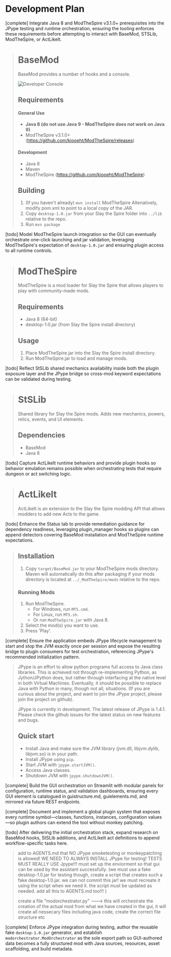 # Development Plan

[complete] Integrate Java 8 and ModTheSpire v3.1.0+ prerequisites into the JPype testing and runtime orchestration, ensuring the tooling enforces these requirements before attempting to interact with BaseMod, STSLib, ModTheSpire, or ActLikeIt.
> # BaseMod #
> BaseMod provides a number of hooks and a console.
> 
> ![Developer Console](github_resources/console.png)
> 
> ## Requirements ##
> #### General Use ####
> * **Java 8 (do not use Java 9 - ModTheSpire does not work on Java 9)**
> * ModTheSpire v3.1.0+ (https://github.com/kiooeht/ModTheSpire/releases)
> 
> #### Development ####
> * Java 8
> * Maven
> * ModTheSpire (https://github.com/kiooeht/ModTheSpire)
> 
> ## Building ##
> 1. (If you haven't already) `mvn install` ModTheSpire Altenatively, modify pom.xml to point to a local copy of the JAR.
> 2. Copy `desktop-1.0.jar` from your Slay the Spire folder into `../lib` relative to the repo.
> 3. Run `mvn package`

[todo] Model ModTheSpire launch integration so the GUI can eventually orchestrate one-click launching and jar validation, leveraging ModTheSpire's expectation of `desktop-1.0.jar` and ensuring plugin access to all runtime controls.
> # ModTheSpire
> ModTheSpire is a mod loader for Slay the Spire that allows players to play with community-made mods.
> 
> ## Requirements
> * Java 8 (64-bit)
> * desktop-1.0.jar (from Slay the Spire install directory)
> 
> ## Usage
> 1. Place ModTheSpire.jar into the Slay the Spire install directory.
> 2. Run ModTheSpire.jar to load and manage mods.

[todo] Reflect StSLib shared mechanics availability inside both the plugin exposure layer and the JPype bridge so cross-mod keyword expectations can be validated during testing.
> # StSLib
> Shared library for Slay the Spire mods.  Adds new mechanics, powers, relics, events, and UI elements.
> 
> ## Dependencies
> * BaseMod
> * Java 8

[todo] Capture ActLikeIt runtime behaviors and provide plugin hooks so behavior emulation remains possible when orchestrating tests that require dungeon or act switching logic.
> # ActLikeIt
> ActLikeIt is an extension to the Slay the Spire modding API that allows modders to add new Acts to the game.

[todo] Enhance the Status tab to provide remediation guidance for dependency readiness, leveraging plugin_manager hooks so plugins can append detectors covering BaseMod installation and ModTheSpire runtime expectations.
> ## Installation ##
> 1. Copy `target/BaseMod.jar` to your ModTheSpire mods directory. Maven will automatically do this after packaging if your mods directory is located at `../_ModTheSpire/mods` relative to the repo.
>
> ### Running Mods ###
> 1. Run ModTheSpire.
>     * For Windows, run `MTS.cmd`.
>     * For Linux, run `MTS.sh`.
>     * Or run `ModTheSpire.jar` with Java 8.
> 2. Select the mod(s) you want to use.
> 3. Press 'Play'.

[complete] Ensure the application embeds JPype lifecycle management to start and stop the JVM exactly once per session and expose the resulting bridge to plugin consumers for test orchestration, referencing JPype's recommended initialization pattern.
> JPype is an effort to allow python programs full access to Java class libraries.  This is achieved not through re-implementing Python, as Jython/JPython does, but rather through interfacing at the native level in both Virtual Machines.  Eventually, it should be possible to replace Java with Python in many, though not all, situations. (If you are curious about the project, and want to join the JPype project, please join the project on github).
> 
> JPype is currently in development.  The latest release of JPype is 1.4.1.  Please check the github issues for the latest status on new features and bugs.
> 
> Quick start
> -----------
> * Install Java and make sure the JVM library (jvm.dll, libjvm.dylib, libjvm.so) is in your path.
> * Install JPype using ``pip``.
> * Start JVM with ``jpype.startJVM()``.
> * Access Java classes.
> * Shutdown JVM with ``jpype.shutdownJVM()``.

[complete] Build the GUI orchestration on Streamlit with modular panels for configuration, runtime status, and validation dashboards, ensuring every GUI element is catalogued in guistructure.md, guielements.md, and mirrored via future REST endpoints.

[complete] Document and implement a global plugin system that exposes every runtime symbol—classes, functions, instances, configuration values—so plugin authors can extend the tool without monkey patching.

[todo] After delivering the initial orchestration stack, expand research on BaseMod hooks, StSLib additions, and ActLikeIt act definitions to append workflow-specific tasks here.

> add to AGENTS.md that NO JPype smoketesting or monkeypatching is allowed! WE NEED TO ALWAYS INSTALL JPype for testing! TESTS MUST REALLY USE Jpype!!! must set up the enviorment so that gui can be used by the assistant successfully. (we must use a fake desktop-1.0.jar for testing though, create a script that creates such a fake desktop-1.0.jar. we can not commit this jar! we must recreate it using the script when we need it.  the script must be updated as needed. add all this to AGENTS.md too!!! )
> 
> create a file "modorchestrator.py" ---> this will orchestrate the creation of the actual mod from what we have created in the gui, it will create all nessecary files including java code, create the correct file structure etc

[complete] Enforce JPype integration during testing, author the reusable fake `desktop-1.0.jar` generator, and establish `modorchestrator.ModOrchestrator` as the sole export path so GUI-authored data becomes a fully structured mod with Java sources, resources, asset scaffolding, and build metadata.
